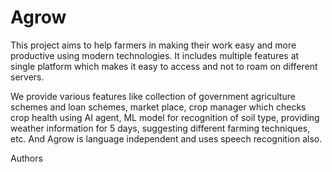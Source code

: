 # Agrow
This project aims to help farmers in making their work easy and more productive using modern technologies. It includes multiple features at single platform which makes it easy to access and not to roam on different servers.


We provide various features like collection of government agriculture schemes and loan schemes, market place, crop manager which checks crop health using AI agent, ML model for recognition of soil type, providing weather information for 5 days, suggesting different farming techniques, etc.
And Agrow is language independent and uses speech recognition also.


Authors
